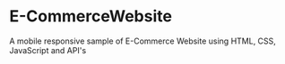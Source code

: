 # E-CommerceWebsite
 A mobile responsive sample of E-Commerce Website using HTML, CSS, JavaScript and API's

 
 
